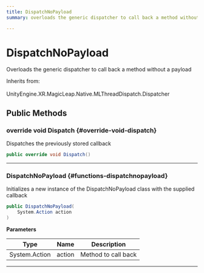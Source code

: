 ```yaml
---
title: DispatchNoPayload
summary: overloads the generic dispatcher to call back a method without a payload 

---
```


# DispatchNoPayload




Overloads the generic dispatcher to call back a method without a payload   


Inherits from: <br></br>UnityEngine.XR.MagicLeap.Native.MLThreadDispatch.Dispatcher




## Public Methods

### override void Dispatch {#override-void-dispatch}

Dispatches the previously stored callback 

```csharp
public override void Dispatch()
```






-----------

###  DispatchNoPayload {#functions-dispatchnopayload}

Initializes a new instance of the DispatchNoPayload class with the supplied callback 

```csharp
public DispatchNoPayload(
    System.Action action
)
```


**Parameters**

| Type | Name  | Description  | 
|--|--|--|
| System.Action |action|Method to call back|






-----------

